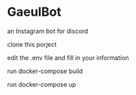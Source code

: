 # GaeulBot

an Instagram bot for discord

clone this porject

edit the .env file and fill in your information

run docker-compose build

run docker-compose up
